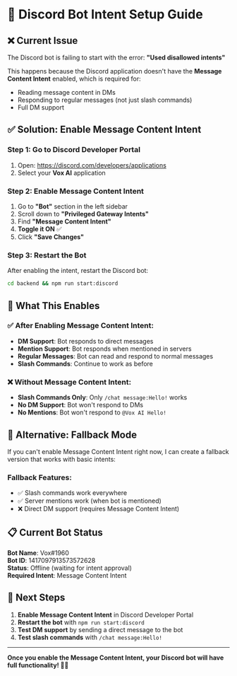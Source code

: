 # 🔧 Discord Bot Intent Setup Guide

## ❌ **Current Issue**

The Discord bot is failing to start with the error: **"Used disallowed intents"**

This happens because the Discord application doesn't have the **Message Content Intent** enabled, which is required for:
- Reading message content in DMs
- Responding to regular messages (not just slash commands)
- Full DM support

## ✅ **Solution: Enable Message Content Intent**

### **Step 1: Go to Discord Developer Portal**
1. Open: https://discord.com/developers/applications
2. Select your **Vox AI** application

### **Step 2: Enable Message Content Intent**
1. Go to **"Bot"** section in the left sidebar
2. Scroll down to **"Privileged Gateway Intents"**
3. Find **"Message Content Intent"**
4. **Toggle it ON** ✅
5. Click **"Save Changes"**

### **Step 3: Restart the Bot**
After enabling the intent, restart the Discord bot:

```bash
cd backend && npm run start:discord
```

## 🎯 **What This Enables**

### **✅ After Enabling Message Content Intent:**
- **DM Support**: Bot responds to direct messages
- **Mention Support**: Bot responds when mentioned in servers
- **Regular Messages**: Bot can read and respond to normal messages
- **Slash Commands**: Continue to work as before

### **❌ Without Message Content Intent:**
- **Slash Commands Only**: Only `/chat message:Hello!` works
- **No DM Support**: Bot won't respond to DMs
- **No Mentions**: Bot won't respond to `@Vox AI Hello!`

## 🔄 **Alternative: Fallback Mode**

If you can't enable Message Content Intent right now, I can create a fallback version that works with basic intents:

### **Fallback Features:**
- ✅ Slash commands work everywhere
- ✅ Server mentions work (when bot is mentioned)
- ❌ Direct DM support (requires Message Content Intent)

## 📋 **Current Bot Status**

**Bot Name**: Vox#1960  
**Bot ID**: 1417097913573572628  
**Status**: Offline (waiting for intent approval)  
**Required Intent**: Message Content Intent  

## 🚀 **Next Steps**

1. **Enable Message Content Intent** in Discord Developer Portal
2. **Restart the bot** with `npm run start:discord`
3. **Test DM support** by sending a direct message to the bot
4. **Test slash commands** with `/chat message:Hello!`

---

**Once you enable the Message Content Intent, your Discord bot will have full functionality! 🤖✨**
